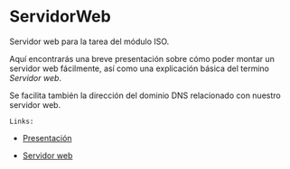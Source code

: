 # ServidorWeb
Servidor web para la tarea del módulo ISO.

Aquí encontrarás una breve presentación sobre cómo poder montar un servidor web fácilmente, así como una explicación básica del termino *Servidor web*.

Se facilita también la dirección del dominio DNS relacionado con nuestro servidor web.

~~~
Links:
~~~
* [Presentación](https://angelduranc.github.io/ServidorWeb/)

* [Servidor web](http://trabajoiso.ddns.net)

